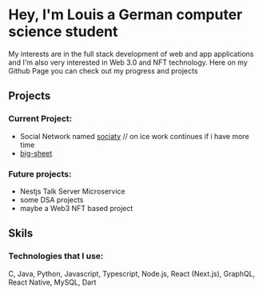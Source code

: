# **Hey, I'm Louis a German computer science student**

My interests are in the full stack development of web and app applications and I'm also very interested in Web 3.0 and NFT technology.
Here on my Github Page you can check out my progress and projects

## Projects
### Current Project:
 - Social Network named [sociaty](https://github.com/Louis3797/Sociaty) // on ice work continues if i have more time
 - [big-sheet](https://github.com/Louis3797/big-sheet)
### Future projects: 
 - Nestjs Talk Server Microservice 
 - some DSA projects 
 - maybe a Web3 NFT based project

## Skils
### Technologies that I use:
C, Java, Python, Javascript, Typescript, Node.js, React (Next.js), GraphQL, React Native, MySQL, Dart
